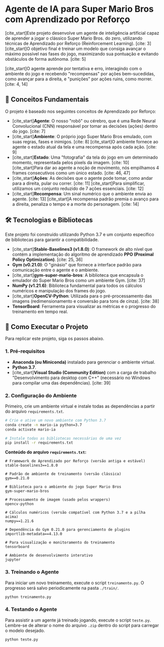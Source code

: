 # Agente de IA para Super Mario Bros com Aprendizado por Reforço

[cite\_start]Este projeto desenvolve um agente de inteligência artificial capaz de aprender a jogar o clássico Super Mario Bros. do zero, utilizando técnicas de Aprendizado por Reforço (Reinforcement Learning). [cite: 3] [cite\_start]O objetivo final é treinar um modelo que consiga avançar o máximo possível nas fases do jogo, maximizando sua pontuação e evitando obstáculos de forma autônoma. [cite: 5]

[cite\_start]O agente aprende por tentativa e erro, interagindo com o ambiente do jogo e recebendo "recompensas" por ações bem-sucedidas, como avançar para a direita, e "punições" por ações ruins, como morrer. [cite: 4, 14]

## 🧠 Conceitos Fundamentais

O projeto é baseado nos seguintes conceitos de Aprendizado por Reforço:

  * [cite\_start]**Agente**: O nosso "robô" ou cérebro, que é uma Rede Neural Convolucional (CNN) responsável por tomar as decisões (ações) dentro do jogo. [cite: 7]
  * [cite\_start]**Ambiente**: O próprio jogo Super Mario Bros emulado, com suas regras, fases e inimigos. [cite: 8] [cite\_start]O ambiente fornece ao agente o estado atual da tela e uma recompensa após cada ação. [cite: 9]
  * [cite\_start]**Estado**: Uma "fotografia" da tela do jogo em um determinado momento, representada pelos pixels da imagem. [cite: 10] [cite\_start]Para dar ao agente a noção de movimento, nós empilhamos 4 frames consecutivos como um único estado. [cite: 46, 47]
  * [cite\_start]**Ações**: As decisões que o agente pode tomar, como andar para a direita, pular ou correr. [cite: 11] [cite\_start]Para simplificar, utilizamos um conjunto reduzido de 7 ações essenciais. [cite: 12]
  * [cite\_start]**Recompensa**: Um sinal numérico que o ambiente envia ao agente. [cite: 13] [cite\_start]A recompensa padrão premia o avanço para a direita, penaliza o tempo e a morte do personagem. [cite: 14]

## 🛠️ Tecnologias e Bibliotecas

Este projeto foi construído utilizando Python 3.7 e um conjunto específico de bibliotecas para garantir a compatibilidade.

  * [cite\_start]**Stable-Baselines3 (v1.8.0)**: O framework de alto nível que contém a implementação do algoritmo de aprendizado **PPO (Proximal Policy Optimization)**. [cite: 25, 36]
  * **Gym (v0.21.0)**: O "ginásio" que fornece a interface padrão para comunicação entre o agente e o ambiente.
  * [cite\_start]**gym-super-mario-bros**: A biblioteca que encapsula o emulador do Super Mario Bros como um ambiente Gym. [cite: 37]
  * **NumPy (v1.21.6)**: Biblioteca fundamental para todos os cálculos numéricos e manipulação dos frames do jogo.
  * [cite\_start]**OpenCV-Python**: Utilizada para o pré-processamento das imagens (redimensionamento e conversão para tons de cinza). [cite: 38]
  * **TensorBoard**: Ferramenta para visualizar as métricas e o progresso do treinamento em tempo real.

## 🚀 Como Executar o Projeto

Para replicar este projeto, siga os passos abaixo.

### 1\. Pré-requisitos

  * **Anaconda (ou Miniconda)** instalado para gerenciar o ambiente virtual.
  * **Python 3.7**.
  * [cite\_start]**Visual Studio (Community Edition)** com a carga de trabalho "Desenvolvimento para desktop com C++" (necessário no Windows para compilar uma das dependências). [cite: 39]

### 2\. Configuração do Ambiente

Primeiro, crie um ambiente virtual e instale todas as dependências a partir do arquivo `requirements.txt`.

```bash
# Crie e ative um novo ambiente com Python 3.7
conda create -n mario-ia python=3.7
conda activate mario-ia

# Instale todas as bibliotecas necessárias de uma vez
pip install -r requirements.txt
```

**Conteúdo do arquivo `requirements.txt`:**

```
# Framework de Aprendizado por Reforço (versão antiga e estável)
stable-baselines3==1.8.0

# Padrão de ambiente de treinamento (versão clássica)
gym==0.21.0

# Biblioteca para o ambiente do jogo Super Mario Bros
gym-super-mario-bros

# Processamento de imagem (usado pelos wrappers)
opencv-python

# Cálculos numéricos (versão compatível com Python 3.7 e a pilha acima)
numpy==1.21.6

# Dependência do Gym 0.21.0 para gerenciamento de plugins
importlib-metadata==4.13.0

# Para visualização e monitoramento do treinamento
tensorboard

# Ambiente de desenvolvimento interativo
jupyter
```

### 3\. Treinando o Agente

Para iniciar um novo treinamento, execute o script `treinamento.py`. O progresso será salvo periodicamente na pasta `./train/`.

```bash
python treinamento.py
```

### 4\. Testando o Agente

Para assistir a um agente já treinado jogando, execute o script `teste.py`. Lembre-se de alterar o nome do arquivo `.zip` dentro do script para carregar o modelo desejado.

```bash
python teste.py
```
